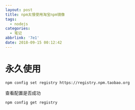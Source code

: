 ```yaml
---
layout: post
title: npm太慢使用淘宝npm镜像
tags:
  - nodejs
categories:
  - 笔记
abbrlink: '7e1'
date: 2018-09-15 00:12:42
---
```


# 永久使用
```bash
npm config set registry https://registry.npm.taobao.org
```
查看配置是否成功
```bash
npm config get registry
```